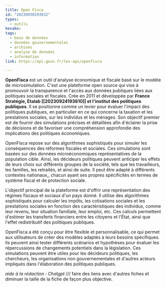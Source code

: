 ```yaml
---
title: Open Fisca
id: "20230930193632"
types:
  - outils 
kesako:
tags:
  - base de données
  - données gouvernementales
  - archives
  - analyse de données
  - information 
link: https://api.gouv.fr/les-api/openfisca

---
```


**OpenFisca** est un outil  d'analyse économique et fiscale basé sur le modèle de microsimulation. C'est une plateforme open source qui vise à promouvoir la transparence et l'accès aux données publiques liées aux politiques sociales et fiscales. 
Crée en 2011 et développée par **France Stratégie, Etalab [[20230924193610]] et l'institut des politiques publiques**. Il se positionne comme un levier pour évaluer l'impact des politiques publiques, en particulier en ce qui concerne la taxation et les prestations sociales, sur les individus et les ménages. Son objectif premier est de fournir des simulations précises et détaillées afin d'éclairer la prise de décisions et de favoriser une compréhension approfondie des implications des politiques économiques.

OpenFisca repose sur des algorithmes sophistiqués pour simuler les conséquences des réformes fiscales et sociales. Ces simulations sont basées sur des données microéconomiques représentatives de la population cible. Ainsi, les décideurs politiques peuvent anticiper les effets de leurs choix sur différents groupes de la société, tels que les travailleurs, les familles, les retraités, et ainsi de suite.
Il peut être adapté à différents contextes nationaux,, chacun ayant ses propres spécificités en termes de système fiscal et de protection sociale. 

L'objectif principal de la plateforme est d'offrir une représentation des régimes fiscaux et sociaux d'un pays donné. Il utilise des algorithmes sophistiqués pour calculer les impôts, les cotisations sociales et les prestations sociales en fonction des caractéristiques des individus, comme leur revenu, leur situation familiale, leur emploi, etc. Ces calculs permettent d'estimer les transferts financiers entre les citoyens et l'État, ainsi que l'effet redistributif des politiques publiques.

OpenFisca a été conçu pour être flexible et personnalisable, ce qui permet aux utilisateurs de créer des modèles adaptés à leurs besoins spécifiques. Ils peuvent ainsi tester différents scénarios et hypothèses pour évaluer les répercussions de changements potentiels dans la législation. Ces simulations peuvent être utiles pour les décideurs politiques, les chercheurs, les organisations non gouvernementales et d'autres acteurs impliqués dans l'élaboration des politiques publiques.




*aide à la rédaction : Chatgpt*
/// faire des liens avec d'autres fiches et diminuer la taille de la fiche de façon plus objective.